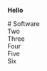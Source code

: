 <b>Hello</b>

<div class="mywrapper">
  <div class="one">
    # Software 
  </div>
  <div class="two">Two</div>
  <div class="three">Three</div>
  <div class="four">Four</div>
  <div class="five">Five</div>
  <div class="six">Six</div>
</div>